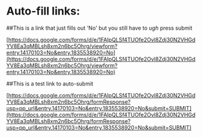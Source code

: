 # Auto-fill links:

##This is a link that just fills out 'No' but you still have to *ugh* press submit

[https://docs.google.com/forms/d/e/1FAIpQLSf4TUOfe2Ovl8Zdj30N2VHGdYV8Ea3qMBLsh8xm2n6bc5Ohrg/viewform?entry.14170103=No&entry.1835538920=No](https://docs.google.com/forms/d/e/1FAIpQLSf4TUOfe2Ovl8Zdj30N2VHGdYV8Ea3qMBLsh8xm2n6bc5Ohrg/viewform?entry.14170103=No&entry.1835538920=No)

##This is a test link to auto-submit

[https://docs.google.com/forms/d/e/1FAIpQLSf4TUOfe2Ovl8Zdj30N2VHGdYV8Ea3qMBLsh8xm2n6bc5Ohrg/formResponse?usp=pp_url&entry.14170103=No&entry.1835538920=No&submit=SUBMIT](https://docs.google.com/forms/d/e/1FAIpQLSf4TUOfe2Ovl8Zdj30N2VHGdYV8Ea3qMBLsh8xm2n6bc5Ohrg/formResponse?usp=pp_url&entry.14170103=No&entry.1835538920=No&submit=SUBMIT)

